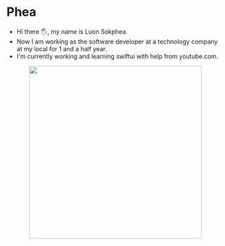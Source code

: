# Phea
- Hi there 🖐, my name is Luon Sokphea.
- Now I am working as the software developer at a technology company at my local for 1 and a half year.
- I'm currently working and learning swiftui with help from youtube.com.

<div id="header" align="center">
  <img src="https://media.giphy.com/media/smGCEo5zsAXtK4bqAT/giphy.gif" width="400"/>
</div>
